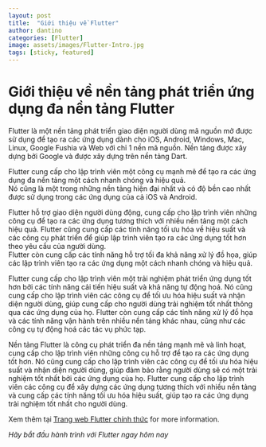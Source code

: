 ```yaml
---
layout: post
title:  "Giới thiệu về Flutter"
author: dantino
categories: [Flutter]
image: assets/images/Flutter-Intro.jpg
tags: [sticky, featured]
---
```

# Giới thiệu về nền tảng phát triển ứng dụng đa nền tảng Flutter 

Flutter là một nền tảng phát triển giao diện người dùng mã nguồn mở được sử dụng để tạo ra các ứng dụng dành cho iOS, Android, Windows, Mac, Linux, Google Fushia và Web với chỉ 1 nền mã nguồn. Nền tảng được xây dựng bởi Google và được xây dựng trên nền tảng Dart. 

Flutter cung cấp cho lập trình viên một công cụ mạnh mẽ để tạo ra các ứng dụng đa nền tảng một cách nhanh chóng và hiệu quả.   
Nó cũng là một trong những nền tảng hiện đại nhất và có độ bền cao nhất được sử dụng trong các ứng dụng của cả iOS và Android.

Flutter hỗ trợ giao diện người dùng động, cung cấp cho lập trình viên những công cụ để tạo ra các ứng dụng tương thích với nhiều nền tảng một cách hiệu quả. Flutter cũng cung cấp các tính năng tối ưu hóa về hiệu suất và các công cụ phát triển để giúp lập trình viên tạo ra các ứng dụng tốt hơn theo yêu cầu của người dùng.   
Flutter còn cung cấp các tính năng hỗ trợ tối đa khả năng xử lý đồ họa, giúp các lập trình viên tạo ra các ứng dụng một cách nhanh chóng và hiệu quả.

Flutter cung cấp cho lập trình viên một trải nghiệm phát triển ứng dụng tốt hơn bởi các tính năng cải tiến hiệu suất và khả năng tự động hoá. Nó cũng cung cấp cho lập trình viên các công cụ để tối ưu hóa hiệu suất và nhận diện người dùng, giúp cung cấp cho người dùng trải nghiệm tốt nhất thông qua các ứng dụng của họ. Flutter còn cung cấp các tính năng xử lý đồ họa và các tính năng vận hành trên nhiều nền tảng khác nhau, cũng như các công cụ tự động hoá các tác vụ phức tạp.

Nền tảng Flutter là công cụ phát triển đa nền tảng mạnh mẽ và linh hoạt, cung cấp cho lập trình viên những công cụ hỗ trợ để tạo ra các ứng dụng tốt hơn. Nó cũng cung cấp cho lập trình viên các công cụ để tối ưu hóa hiệu suất và nhận diện người dùng, giúp đảm bảo rằng người dùng sẽ có một trải nghiệm tốt nhất bởi các ứng dụng của họ. Flutter cung cấp cho lập trình viên các công cụ để xây dựng các ứng dụng tương thích với nhiều nền tảng và cung cấp các tính năng tối ưu hóa hiệu suất, giúp tạo ra các ứng dụng trải nghiệm tốt nhất cho người dùng.

Xem thêm tại [Trang web Flutter chính thức][flutter-website] for more information.

*Hãy bắt đầu hành trình với Flutter ngay hôm nay*


[flutter-website]: https://flutter.dev
